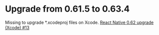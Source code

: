 # Upgrade from 0.61.5 to 0.63.4

Missing to upgrade *.xcodeproj files on Xcode.
[React Native 0.62 upgrade (Xcode) #13](https://https://github.com/react-native-community/upgrade-support/issues/13)